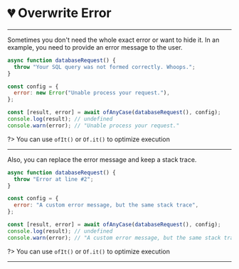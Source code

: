 # 💔 Overwrite Error

---

Sometimes you don't need the whole exact error or want to hide it. In an example, you need to provide an error message to the user.

```javascript
async function databaseRequest() {
  throw "Your SQL query was not formed correctly. Whoops.";
}

const config = {
  error: new Error("Unable process your request."),
};

const [result, error] = await ofAnyCase(databaseRequest(), config);
console.log(result); // undefined
console.warn(error); // "Unable process your request."
```

?> You can use `ofIt()` or `Of.it()` to optimize execution

---

Also, you can replace the error message and keep a stack trace.

```javascript
async function databaseRequest() {
  throw "Error at line #2";
}

const config = {
  error: "A custom error message, but the same stack trace",
};

const [result, error] = await ofAnyCase(databaseRequest(), config);
console.log(result); // undefined
console.warn(error); // "A custom error message, but the same stack trace"
```

?> You can use `ofIt()` or `Of.it()` to optimize execution

---
